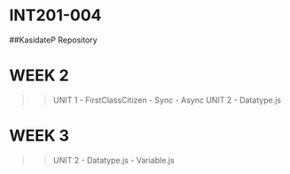 # INT201-004

##KasidateP Repository

# WEEK 2
 >> UNIT 1 
    - FirstClassCitizen
    - Sync - Async
 >> UNIT 2
    - Datatype.js

# WEEK 3
 >> UNIT 2 
    - Datatype.js
    - Variable.js